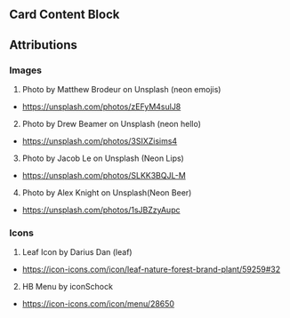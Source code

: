 ## Card Content Block







## Attributions 

### Images
1. Photo by Matthew Brodeur on Unsplash (neon emojis)
- https://unsplash.com/photos/zEFyM4sulJ8


2. Photo by Drew Beamer on Unsplash (neon hello)
- https://unsplash.com/photos/3SIXZisims4

3. Photo by Jacob Le on Unsplash (Neon Lips)
- https://unsplash.com/photos/SLKK3BQJL-M

4. Photo by Alex Knight on Unsplash(Neon Beer)
- https://unsplash.com/photos/1sJBZzyAupc


### Icons
1. Leaf Icon by Darius Dan (leaf)
- https://icon-icons.com/icon/leaf-nature-forest-brand-plant/59259#32

2. HB Menu by iconSchock
- https://icon-icons.com/icon/menu/28650

